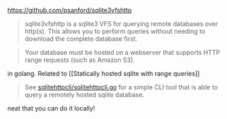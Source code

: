 https://github.com/psanford/sqlite3vfshttp

> sqlite3vfshttp is a sqlite3 VFS for querying remote databases over http(s). This allows you to perform queries without needing to download the complete database first.

> Your database must be hosted on a webserver that supports HTTP range requests (such as Amazon S3).

in golang. Related to [[Statically hosted sqlite with range queries]]

> See [sqlitehttpcli/sqlitehttpcli.go](https://github.com/psanford/sqlite3vfshttp/blob/main/sqlitehttpcli/sqlitehttpcli.go) for a simple CLI tool that is able to query a remotely hosted sqlite database.

neat that you can do it locally!